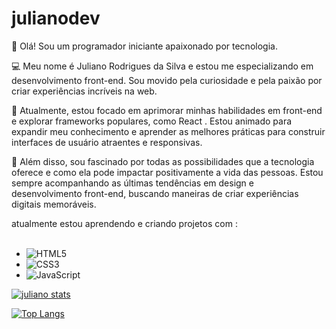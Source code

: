 # julianodev

👋 Olá! Sou um programador iniciante apaixonado por tecnologia.

💻 Meu nome é Juliano Rodrigues da Silva e estou me especializando em desenvolvimento front-end. Sou movido pela curiosidade e pela paixão por criar experiências incríveis na web.

🌱 Atualmente, estou focado em aprimorar minhas habilidades em front-end e explorar frameworks populares, como React . Estou animado para expandir meu conhecimento e aprender as melhores práticas para construir interfaces de usuário atraentes e responsivas.

🚀 Além disso, sou fascinado por todas as possibilidades que a tecnologia oferece e como ela pode impactar positivamente a vida das pessoas. Estou sempre acompanhando as últimas tendências em design e desenvolvimento front-end, buscando maneiras de criar experiências digitais memoráveis.

atualmente estou aprendendo e criando projetos com :
<br>
<br>
-  ![HTML5](https://img.shields.io/badge/html5-%23E34F26.svg?style=for-the-badge&logo=html5&logoColor=white)
-  ![CSS3](https://img.shields.io/badge/css3-%231572B6.svg?style=for-the-badge&logo=css3&logoColor=white)
-  ![JavaScript](https://img.shields.io/badge/javascript-%23323330.svg?style=for-the-badge&logo=javascript&logoColor=%23F7DF1E)

[![juliano stats](https://github-readme-stats.vercel.app/api?username=julianosilvadev)](https://github.com/anuraghazra/github-readme-stats)

[![Top Langs](https://github-readme-stats.vercel.app/api/top-langs/?username=julianosilvadev)](https://github.com/anuraghazra/github-readme-stats)


